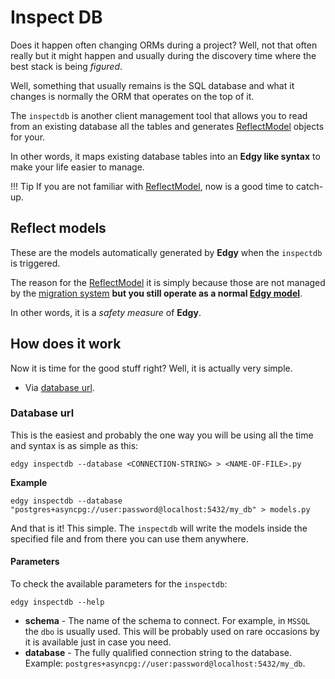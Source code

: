 # Inspect DB

Does it happen often changing ORMs during a project? Well, not that often really but it might
happen and usually during the discovery time where the best stack is being *figured*.

Well, something that usually remains is the SQL database and what it changes is normally the ORM
that operates on the top of it.

The `inspectdb` is another client management tool that allows you to read from an existing database
all the tables and generates [ReflectModel](./reflection.md) objects for your.

In other words, it maps existing database tables into an **Edgy like syntax** to make your life
easier to manage.

!!! Tip
    If you are not familiar with [ReflectModel](./reflection.md), now is a good time to catch-up.

## Reflect models

These are the models automatically generated by **Edgy** when the `inspectdb` is triggered.

The reason for the [ReflectModel](./reflection.md) it is simply because those are not managed by
the [migration system](./migrations/migrations.md) **but you still operate as a normal [Edgy model](./models.md)**.

In other words, it is a *safety measure* of **Edgy**.

## How does it work

Now it is time for the good stuff right? Well, it is actually very simple.

* Via [database url](#database-url).

### Database url

This is the easiest and probably the one way you will be using all the time and syntax is as simple as this:

```shell
edgy inspectdb --database <CONNECTION-STRING> > <NAME-OF-FILE>.py
```

**Example**

```shell
edgy inspectdb --database "postgres+asyncpg://user:password@localhost:5432/my_db" > models.py
```

And that is it! This simple. The `inspectdb` will write the models inside the specified file and
from there you can use them anywhere.

#### Parameters

To check the available parameters for the `inspectdb`:

```shell
edgy inspectdb --help
```

* **schema** - The name of the schema to connect. For example, in `MSSQL` the `dbo` is usually used.
This will be probably used on rare occasions by it is available just in case you need.
* **database** - The fully qualified connection string to the database. Example:
`postgres+asyncpg://user:password@localhost:5432/my_db`.
